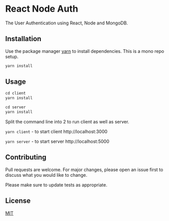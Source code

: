 # React Node Auth

The User Authentication using React, Node and MongoDB.

## Installation

Use the package manager [yarn](https://yarnpkg.com/) to install dependencies.
This is a mono repo setup.

```js
yarn install
```

## Usage

```js
cd client
yarn install

cd server
yarn install
```

Split the command line into 2 to run client as well as server.

```yarn client``` - to start client http://localhost:3000

```yarn server``` - to start server http://localhost:5000

## Contributing
Pull requests are welcome. For major changes, please open an issue first to discuss what you would like to change.

Please make sure to update tests as appropriate.

## License
[MIT](https://choosealicense.com/licenses/mit/)